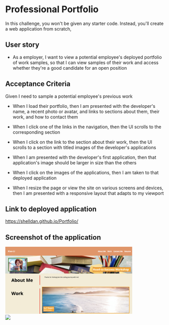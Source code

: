 # Professional Portfolio
In this challenge, you won't be given any starter code. Instead, you'll create a web application from scratch, 

## User story

* As a employer, I want to view a potential employee's deployed portfolio of work samples, so that I can view samples of their work and access whether they're a good candidate for an open position 

## Acceptance Criteria 

Given I need to sample a potential employee's previous work

* When I load their portfolio, then I am presented with the developer's name, a recent photo or avatar, and links to sections about them, their work, and how to contact them

* When I click one of the links in the navigation, then the UI scrolls to the corresponding section

* When I click on the link to the section about their work, then the UI scrolls to a section with titled images of the developer's applications

* When I am presented with the developer's first application, then that application's image should be larger in size than the others

* When I click on the images of the applications, then I am taken to that deployed application

* When I resize the page or view the site on various screens and devices, then I am presented with a responsive layout that adapts to my viewport

## Link to deployed application
https://shelldan.github.io/Portfolio/

## Screenshot of the application

<div>
    <img src="./assets/images/readme_top.png" width="400px"/> 
</div>

<div>
     <img src="./assets/images/readme_bottom.png" width="400px"/>
</div>
